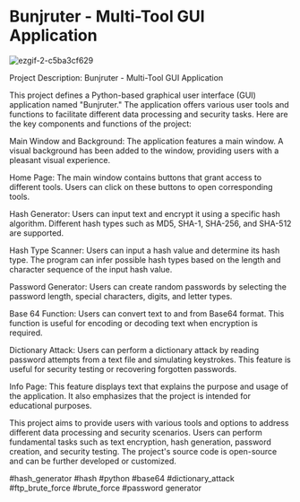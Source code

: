 # Bunjruter - Multi-Tool GUI Application

![ezgif-2-c5ba3cf629](https://github.com/BunjoThe/Bunjruter/assets/138582603/1a28527c-24ac-49cb-bdbe-648cce3e2de6)

Project Description: Bunjruter - Multi-Tool GUI Application

This project defines a Python-based graphical user interface (GUI) application named "Bunjruter." The application offers various user tools and functions to facilitate different data processing and security tasks. Here are the key components and functions of the project:

Main Window and Background: The application features a main window. A visual background has been added to the window, providing users with a pleasant visual experience.

Home Page: The main window contains buttons that grant access to different tools. Users can click on these buttons to open corresponding tools.

Hash Generator: Users can input text and encrypt it using a specific hash algorithm. Different hash types such as MD5, SHA-1, SHA-256, and SHA-512 are supported.

Hash Type Scanner: Users can input a hash value and determine its hash type. The program can infer possible hash types based on the length and character sequence of the input hash value.

Password Generator: Users can create random passwords by selecting the password length, special characters, digits, and letter types.

Base 64 Function: Users can convert text to and from Base64 format. This function is useful for encoding or decoding text when encryption is required.

Dictionary Attack: Users can perform a dictionary attack by reading password attempts from a text file and simulating keystrokes. This feature is useful for security testing or recovering forgotten passwords.

Info Page: This feature displays text that explains the purpose and usage of the application. It also emphasizes that the project is intended for educational purposes.

This project aims to provide users with various tools and options to address different data processing and security scenarios. Users can perform fundamental tasks such as text encryption, hash generation, password creation, and security testing. The project's source code is open-source and can be further developed or customized.

#hash_generator #hash #python #base64 #dictionary_attack #ftp_brute_force #brute_force #password generator
